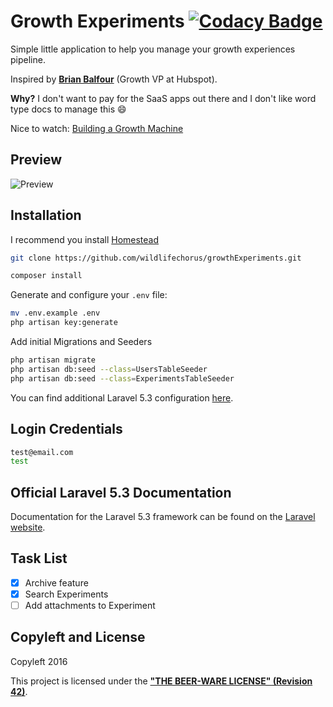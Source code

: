 # Growth Experiments [![Codacy Badge](https://api.codacy.com/project/badge/Grade/96be5de1b109427fa20d689dba687b5c)](https://www.codacy.com/app/wildlifechorus/growthExperiments?utm_source=github.com&amp;utm_medium=referral&amp;utm_content=wildlifechorus/growthExperiments&amp;utm_campaign=Badge_Grade)

Simple little application to help you manage your growth experiences pipeline.

Inspired by **[Brian Balfour](http://www.coelevate.com/)** (Growth VP at Hubspot).

**Why?** I don't want to pay for the SaaS apps out there and I don't like word type docs to manage this :smile:

Nice to watch: [Building a Growth Machine](http://www.heavybit.com/library/video/building-a-growth-machine/)

## Preview ##

![Preview](http://i.imgur.com/mH5KxBu.png)

## Installation ##

I recommend you install [Homestead](https://laravel.com/docs/5.3/homestead)

```bash
git clone https://github.com/wildlifechorus/growthExperiments.git
```

```bash
composer install
```

Generate and configure your `.env` file:

```bash
mv .env.example .env
php artisan key:generate
```

Add initial Migrations and Seeders

```bash
php artisan migrate
php artisan db:seed --class=UsersTableSeeder
php artisan db:seed --class=ExperimentsTableSeeder
```

You can find additional Laravel 5.3 configuration [here](https://laravel.com/docs/5.3/installation#configuration).

## Login Credentials ##

```bash
test@email.com
test
```

## Official Laravel 5.3 Documentation

Documentation for the Laravel 5.3 framework can be found on the [Laravel website](http://laravel.com/docs).

## Task List ##

- [x] Archive feature
- [x] Search Experiments
- [ ] Add attachments to Experiment

## Copyleft and License

Copyleft 2016

This project is licensed under the **["THE BEER-WARE LICENSE" (Revision 42)](http://www.cs.trincoll.edu/hfoss/wiki/Chris_Fei:_Beerware_License)**.